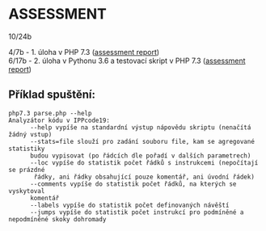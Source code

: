 ASSESSMENT 
==========

10/24b

4/7b - 1. úloha v PHP 7.3 ([assessment report](https://github.com/ldrahnik/ipp_project_2018_2019/issues/7)) \
6/17b - 2. úloha v Pythonu 3.6 a testovací skript v PHP 7.3 ([assessment report](https://github.com/ldrahnik/ipp_project_2018_2019/issues/5))


## Příklad spuštění:

```
php7.3 parse.php --help
Analyzátor kódu v IPPcode19:
      --help vypíše na standardní výstup nápovědu skriptu (nenačítá žádný vstup)
      --stats=file slouží pro zadání souboru file, kam se agregované statistiky
      budou vypisovat (po řádcích dle pořadí v dalších parametrech)
      --loc vypíše do statistik počet řádků s instrukcemi (nepočítají se prázdné
       řádky, ani řádky obsahující pouze komentář, ani úvodní řádek)
      --comments vypíše do statistik počet řádků, na kterých se vyskytoval
      komentář
      --labels vypíše do statistik počet definovaných návěští
      --jumps vypíše do statistik počet instrukcí pro podmíněné a nepodmíněné skoky dohromady
```




